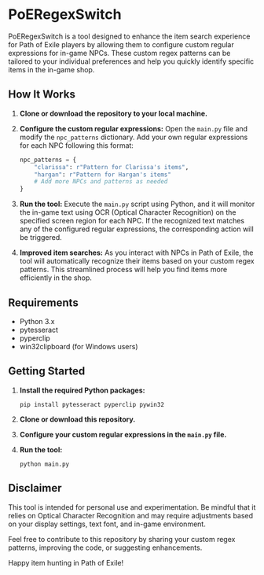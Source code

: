 # PoERegexSwitch

PoERegexSwitch is a tool designed to enhance the item search experience for Path of Exile players by allowing them to configure custom regular expressions for in-game NPCs. These custom regex patterns can be tailored to your individual preferences and help you quickly identify specific items in the in-game shop.

## How It Works

1. **Clone or download the repository to your local machine.**

2. **Configure the custom regular expressions:**
   Open the `main.py` file and modify the `npc_patterns` dictionary. Add your own regular expressions for each NPC following this format:
   
   ```python
   npc_patterns = {
       "clarissa": r"Pattern for Clarissa's items",
       "hargan": r"Pattern for Hargan's items"
       # Add more NPCs and patterns as needed
   }
   ```

3. **Run the tool:**
   Execute the `main.py` script using Python, and it will monitor the in-game text using OCR (Optical Character Recognition) on the specified screen region for each NPC. If the recognized text matches any of the configured regular expressions, the corresponding action will be triggered.

4. **Improved item searches:**
   As you interact with NPCs in Path of Exile, the tool will automatically recognize their items based on your custom regex patterns. This streamlined process will help you find items more efficiently in the shop.

## Requirements

- Python 3.x
- pytesseract
- pyperclip
- win32clipboard (for Windows users)

## Getting Started

1. **Install the required Python packages:**
   ```
   pip install pytesseract pyperclip pywin32
   ```

2. **Clone or download this repository.**

3. **Configure your custom regular expressions in the `main.py` file.**

4. **Run the tool:**
   ```
   python main.py
   ```

## Disclaimer

This tool is intended for personal use and experimentation. Be mindful that it relies on Optical Character Recognition and may require adjustments based on your display settings, text font, and in-game environment.

Feel free to contribute to this repository by sharing your custom regex patterns, improving the code, or suggesting enhancements.

Happy item hunting in Path of Exile!
